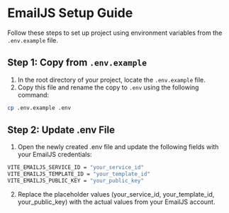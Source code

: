# EmailJS Setup Guide

Follow these steps to set up project using environment variables from the `.env.example` file.

## Step 1: Copy from `.env.example`

1. In the root directory of your project, locate the `.env.example` file.
2. Copy this file and rename the copy to `.env` using the following command:

```bash
cp .env.example .env
```
## Step 2: Update .env File
1. Open the newly created .env file and update the following fields with your EmailJS credentials:

``` bash
VITE_EMAILJS_SERVICE_ID = "your_service_id"
VITE_EMAILJS_TEMPLATE_ID = "your_template_id"
VITE_EMAILJS_PUBLIC_KEY = "your_public_key"
```

2. Replace the placeholder values (your_service_id, your_template_id, your_public_key) with the actual values from your EmailJS account.
